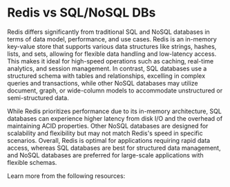 # Redis vs SQL/NoSQL DBs

Redis differs significantly from traditional SQL and NoSQL databases in terms of data model, performance, and use cases. Redis is an in-memory key-value store that supports various data structures like strings, hashes, lists, and sets, allowing for flexible data handling and low-latency access. This makes it ideal for high-speed operations such as caching, real-time analytics, and session management. In contrast, SQL databases use a structured schema with tables and relationships, excelling in complex queries and transactions, while other NoSQL databases may utilize document, graph, or wide-column models to accommodate unstructured or semi-structured data.

While Redis prioritizes performance due to its in-memory architecture, SQL databases can experience higher latency from disk I/O and the overhead of maintaining ACID properties. Other NoSQL databases are designed for scalability and flexibility but may not match Redis's speed in specific scenarios. Overall, Redis is optimal for applications requiring rapid data access, whereas SQL databases are best for structured data management, and NoSQL databases are preferred for large-scale applications with flexible schemas.

Learn more from the following resources:


